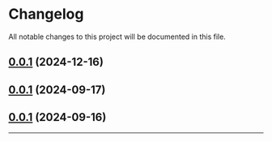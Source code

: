 <!--- BEGIN HEADER -->
# Changelog

All notable changes to this project will be documented in this file.
<!--- END HEADER -->

## [0.0.1](https://github.com/UN-OCHA/drupal-starterkit/compare/0.0.0...v0.0.1) (2024-12-16)

## [0.0.1](https://github.com/UN-OCHA/drupal-starterkit/compare/0.0.0...v0.0.1) (2024-09-17)

## [0.0.1](https://github.com/UN-OCHA/drupal-starterkit/compare/0.0.0...v0.0.1) (2024-09-16)


---

